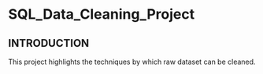 # SQL_Data_Cleaning_Project
## INTRODUCTION  
This project highlights the techniques by which raw dataset can be cleaned.
